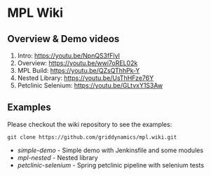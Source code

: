 MPL Wiki
========

Overview & Demo videos
----------------------
1. Intro: https://youtu.be/NpnQS3fFlyI
2. Overview: https://youtu.be/wwi7oREL02k
3. MPL Build: https://youtu.be/QZsQThhPk-Y
4. Nested Library: https://youtu.be/UsThHFze76Y
5. Petclinic Selenium: https://youtu.be/GLtvxY1S3Aw

Examples
--------
Please checkout the wiki repository to see the examples:
```
git clone https://github.com/griddynamics/mpl.wiki.git
```

* *simple-demo* - Simple demo with Jenkinsfile and some modules
* *mpl-nested* - Nested library
* *petclinic-selenium* - Spring petclinic pipeline with selenium tests
